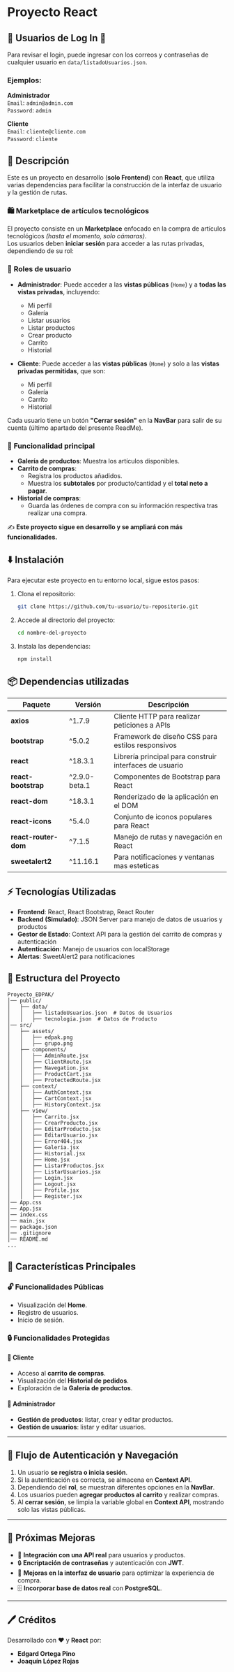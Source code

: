 # Proyecto React

## 👤 Usuarios de Log In 👤 

Para revisar el login, puede ingresar con los correos y contraseñas de cualquier usuario en `data/listadoUsuarios.json`.

### **Ejemplos:**

**Administrador**  
`Email`: `admin@admin.com`  
`Password`: `admin`  

**Cliente**  
`Email`: `cliente@cliente.com`  
`Password`: `cliente`  


## 📜 Descripción

Este es un proyecto en desarrollo (**solo Frontend**) con **React**, que utiliza varias dependencias para facilitar la construcción de la interfaz de usuario y la gestión de rutas.

### 🛍️ Marketplace de artículos tecnológicos
El proyecto consiste en un **Marketplace** enfocado en la compra de artículos tecnológicos *(hasta el momento, solo cámaras)*.  
Los usuarios deben **iniciar sesión** para acceder a las rutas privadas, dependiendo de su rol:

### 👤 **Roles de usuario**
- **Administrador**: Puede acceder a las **vistas públicas** (`Home`) y a **todas las vistas privadas**, incluyendo:
  - Mi perfil
  - Galería
  - Listar usuarios
  - Listar productos
  - Crear producto
  - Carrito
  - Historial

- **Cliente**: Puede acceder a las **vistas públicas** (`Home`) y solo a las **vistas privadas permitidas**, que son:
  - Mi perfil
  - Galería
  - Carrito
  - Historial

Cada usuario tiene un botón **"Cerrar sesión"** en la **NavBar** para salir de su cuenta (último apartado del presente ReadMe).

### 🛒 **Funcionalidad principal**
- **Galería de productos**: Muestra los artículos disponibles.
- **Carrito de compras**:  
  - Registra los productos añadidos.  
  - Muestra los **subtotales** por producto/cantidad y el **total neto a pagar**.  
- **Historial de compras**:  
  - Guarda las órdenes de compra con su información respectiva tras realizar una compra.

✍️ **Este proyecto sigue en desarrollo y se ampliará con más funcionalidades.**  


## ⬇️ Instalación
Para ejecutar este proyecto en tu entorno local, sigue estos pasos:

1. Clona el repositorio:
   ```bash
   git clone https://github.com/tu-usuario/tu-repositorio.git
   ```
2. Accede al directorio del proyecto:
   ```bash
   cd nombre-del-proyecto
   ```
3. Instala las dependencias:
   ```bash
   npm install
   ```

## 📦 Dependencias utilizadas

| Paquete               | Versión      | Descripción |
|----------------------|------------|-------------|
| **axios**            | ^1.7.9      | Cliente HTTP para realizar peticiones a APIs |
| **bootstrap**        | ^5.0.2      | Framework de diseño CSS para estilos responsivos |
| **react**            | ^18.3.1     | Librería principal para construir interfaces de usuario |
| **react-bootstrap**  | ^2.9.0-beta.1 | Componentes de Bootstrap para React |
| **react-dom**        | ^18.3.1     | Renderizado de la aplicación en el DOM |
| **react-icons**      | ^5.4.0      | Conjunto de iconos populares para React |
| **react-router-dom** | ^7.1.5      | Manejo de rutas y navegación en React |
| **sweetalert2**    | ^11.16.1    | Para notificaciones y ventanas mas esteticas |

## ⚡ Tecnologías Utilizadas
- **Frontend**: React, React Bootstrap, React Router
- **Backend (Simulado)**: JSON Server para manejo de datos de usuarios y productos
- **Gestor de Estado**: Context API para la gestión del carrito de compras y autenticación
- **Autenticación**: Manejo de usuarios con localStorage
- **Alertas**: SweetAlert2 para notificaciones

## 📂 Estructura del Proyecto
```
Proyecto_EDPAK/
│── public/
│   ├── data/
│   │   ├── listadoUsuarios.json  # Datos de Usuarios
│   │   ├── tecnologia.json  # Datos de Producto
│── src/
│   ├── assets/
│   │   ├── edpak.png
│   │   ├── grupo.png
│   ├── components/
│   │   ├── AdminRoute.jsx
│   │   ├── ClientRoute.jsx
│   │   ├── Navegation.jsx
│   │   ├── ProductCart.jsx
│   │   ├── ProtectedRoute.jsx
│   ├── context/
│   │   ├── AuthContext.jsx
│   │   ├── CartContext.jsx
│   │   ├── HistoryContext.jsx
│   ├── view/
│   │   ├── Carrito.jsx
│   │   ├── CrearProducto.jsx
│   │   ├── EditarProducto.jsx
│   │   ├── EditarUsuario.jsx
│   │   ├── Error404.jsx
│   │   ├── Galeria.jsx
│   │   ├── Historial.jsx
│   │   ├── Home.jsx
│   │   ├── ListarProductos.jsx
│   │   ├── ListarUsuarios.jsx
│   │   ├── Login.jsx
│   │   ├── Logout.jsx
│   │   ├── Profile.jsx
│   │   ├── Register.jsx
│── App.css
│── App.jsx
│── index.css
│── main.jsx
│── package.json
│── .gitignore
│── README.md
...
```


## 🎯 Características Principales

### 🔓 **Funcionalidades Públicas**
- Visualización del **Home**.
- Registro de usuarios.
- Inicio de sesión.

### 🔒 **Funcionalidades Protegidas**
#### 👤 **Cliente**
- Acceso al **carrito de compras**.
- Visualización del **Historial de pedidos**.
- Exploración de la **Galería de productos**.

#### 👑 **Administrador**
- **Gestión de productos**: listar, crear y editar productos.
- **Gestión de usuarios**: listar y editar usuarios.

---

## 🔑 **Flujo de Autenticación y Navegación**
1. Un usuario **se registra o inicia sesión**.  
2. Si la autenticación es correcta, se almacena en **Context API**.  
3. Dependiendo del **rol**, se muestran diferentes opciones en la **NavBar**.  
4. Los usuarios pueden **agregar productos al carrito** y realizar compras.  
5. Al **cerrar sesión**, se limpia la variable global en **Context API**, mostrando solo las vistas públicas.

---

## 📝 **Próximas Mejoras**
- 🔗 **Integración con una API real** para usuarios y productos.  
- 🔒 **Encriptación de contraseñas** y autenticación con **JWT**.  
- 🎨 **Mejoras en la interfaz de usuario** para optimizar la experiencia de compra.  
- 🗄️ **Incorporar base de datos real** con **PostgreSQL**.

---

## 🖊️ **Créditos**
Desarrollado con ❤️ y **React** por:  
- **Edgard Ortega Pino**  
- **Joaquín López Rojas**
